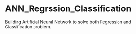 # ANN_Regrssion_Classification
Building Artificial Neural Network to solve both Regression and Classification problem. 
